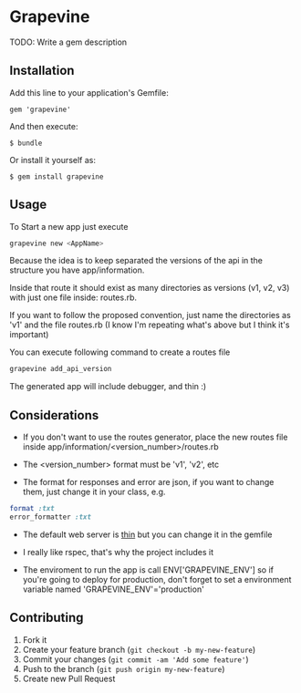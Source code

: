 # Grapevine

TODO: Write a gem description

## Installation

Add this line to your application's Gemfile:

    gem 'grapevine'

And then execute:

    $ bundle

Or install it yourself as:

    $ gem install grapevine

## Usage

To Start a new app just execute

```bash
grapevine new <AppName>
```

Because the idea is to keep separated the versions of the api in the structure you have app/information.

Inside that route it should exist as many directories as versions (v1, v2, v3) with just one file inside: routes.rb.

If you want to follow the proposed convention, just name the directories as 'v1' and the file routes.rb (I know I'm repeating what's above but I think it's important)

You can execute following command to create a routes file

```bash
grapevine add_api_version
```

The generated app will include debugger, and thin :)

## Considerations
* If you don't want to use the routes generator, place the new routes file inside app/information/<version_number>/routes.rb
* The <version_number> format must be 'v1', 'v2', etc

* The format for responses and error are json, if you want to change them, just change it in your class, e.g.

```ruby
format :txt
error_formatter :txt
```
* The default web server is [thin](http://code.macournoyer.com/thin/) but you can change it in the gemfile
* I really like rspec, that's why the project includes it

* The enviroment to run the app is call ENV['GRAPEVINE_ENV'] so if you're going to deploy for production, don't forget
  to set a environment variable named 'GRAPEVINE_ENV'='production'

## Contributing

1. Fork it
2. Create your feature branch (`git checkout -b my-new-feature`)
3. Commit your changes (`git commit -am 'Add some feature'`)
4. Push to the branch (`git push origin my-new-feature`)
5. Create new Pull Request
